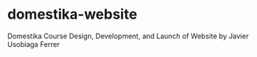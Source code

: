 # domestika-website

Domestika Course Design, Development, and Launch of Website 
by Javier Usobiaga Ferrer

